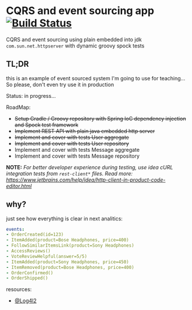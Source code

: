 # CQRS and event sourcing app [![Build Status](https://travis-ci.org/daggerok/event-sourced-user-management.svg?branch=master)](https://travis-ci.org/daggerok/event-sourced-user-management)
CQRS and event sourcing using plain embedded into jdk `com.sun.net.httpserver` with dynamic groovy spock tests

## TL;DR
this is an example of event sourced system I'm going to use for teaching... So please, don't even try 
use it in production

Status: in progress...

RoadMap:
- ~~Setup Gradle / Groovy repository with Spring IoC dependency injection and Spock test framework~~
- ~~Implement REST API with plain java embedded http server~~
- ~~Implement and cover with tests User aggregate~~
- ~~Implement and cover with tests User repository~~
- Implement and cover with tests Message aggregate 
- Implement and cover with tests Message repository

<!--

_run kafka_

```bash
rm -rf /tmp/c ; git clone --depth=1 https://github.com/confluentinc/cp-docker-images.git /tmp/c
docker-compose -f /tmp/c/examples/kafka-single-node/docker-compose.yml up -d
docker-compose -f /tmp/c/examples/kafka-single-node/docker-compose.yml down -v --rmi local
```

_run app and test_

```bash
./gradlew run

http :8080/api/v1/messages message=hello
http :8080/api/v1/messages message=world
http :8080/api/v1/messages
http :8080
```

-->

**NOTE:** _For better developer experience during testing, use idea cURL integration tests from `rest-client*` files. Read more: https://www.jetbrains.com/help/idea/http-client-in-product-code-editor.html_

## why?

just see how everything is clear in next analitics:

```yaml
events:
- OrderCreated(id=123)
- ItemAdded(product=Bose Headphones, price=400)
- FollowSimilarItemsLink(product=Sony Headphones)
- AccessReviews()
- VoteReviewHelpful(answer=5/5)
- ItemAdded(product=Sony Headphones, price=450)
- ItemRemoved(product=Bose Headphones, price=400)
- OrderConfirmed()
- OrderShipped()
```

resources:

* [@Log4l2](https://logging.apache.org/log4j/2.x/maven-artifacts.html)

<!--

* [YouTube: Building Event Driven Systems with Spring Cloud Stream](https://www.youtube.com/watch?v=LvmPa7YKgqM&t=2673s)
* [YouTube: 2018-10 Advanced Microservices Patterns: CQRS and Event Sourcing](https://www.youtube.com/watch?v=W_wySQ0lTI4&t=1448s)

-->
